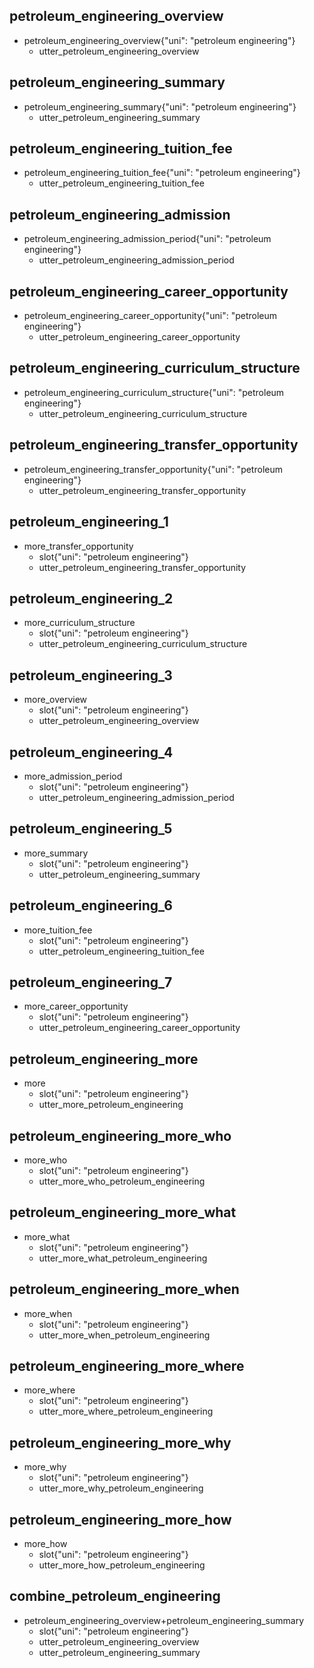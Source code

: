 ## petroleum_engineering_overview
* petroleum_engineering_overview{"uni": "petroleum engineering"}
    - utter_petroleum_engineering_overview

## petroleum_engineering_summary
* petroleum_engineering_summary{"uni": "petroleum engineering"}
    - utter_petroleum_engineering_summary

## petroleum_engineering_tuition_fee
* petroleum_engineering_tuition_fee{"uni": "petroleum engineering"}
    - utter_petroleum_engineering_tuition_fee

## petroleum_engineering_admission
* petroleum_engineering_admission_period{"uni": "petroleum engineering"}
    - utter_petroleum_engineering_admission_period

## petroleum_engineering_career_opportunity
* petroleum_engineering_career_opportunity{"uni": "petroleum engineering"}
    - utter_petroleum_engineering_career_opportunity

## petroleum_engineering_curriculum_structure
* petroleum_engineering_curriculum_structure{"uni": "petroleum engineering"}
    - utter_petroleum_engineering_curriculum_structure

## petroleum_engineering_transfer_opportunity
* petroleum_engineering_transfer_opportunity{"uni": "petroleum engineering"}
    - utter_petroleum_engineering_transfer_opportunity

## petroleum_engineering_1
* more_transfer_opportunity
    - slot{"uni": "petroleum engineering"}
    - utter_petroleum_engineering_transfer_opportunity

## petroleum_engineering_2
* more_curriculum_structure
    - slot{"uni": "petroleum engineering"}
    - utter_petroleum_engineering_curriculum_structure

## petroleum_engineering_3
* more_overview
    - slot{"uni": "petroleum engineering"}
    - utter_petroleum_engineering_overview

## petroleum_engineering_4
* more_admission_period
    - slot{"uni": "petroleum engineering"}
    - utter_petroleum_engineering_admission_period

## petroleum_engineering_5
* more_summary
    - slot{"uni": "petroleum engineering"}
    - utter_petroleum_engineering_summary

## petroleum_engineering_6
* more_tuition_fee
    - slot{"uni": "petroleum engineering"}
    - utter_petroleum_engineering_tuition_fee

## petroleum_engineering_7
* more_career_opportunity
    - slot{"uni": "petroleum engineering"}
    - utter_petroleum_engineering_career_opportunity

## petroleum_engineering_more
* more
    - slot{"uni": "petroleum engineering"}
    - utter_more_petroleum_engineering

## petroleum_engineering_more_who
* more_who
    - slot{"uni": "petroleum engineering"}
    - utter_more_who_petroleum_engineering

## petroleum_engineering_more_what
* more_what
    - slot{"uni": "petroleum engineering"}
    - utter_more_what_petroleum_engineering

## petroleum_engineering_more_when
* more_when
    - slot{"uni": "petroleum engineering"}
    - utter_more_when_petroleum_engineering

## petroleum_engineering_more_where
* more_where
    - slot{"uni": "petroleum engineering"}
    - utter_more_where_petroleum_engineering

## petroleum_engineering_more_why
* more_why
    - slot{"uni": "petroleum engineering"}
    - utter_more_why_petroleum_engineering

## petroleum_engineering_more_how
* more_how
    - slot{"uni": "petroleum engineering"}
    - utter_more_how_petroleum_engineering

## combine_petroleum_engineering
* petroleum_engineering_overview+petroleum_engineering_summary
    - slot{"uni": "petroleum engineering"}
    - utter_petroleum_engineering_overview
    - utter_petroleum_engineering_summary

